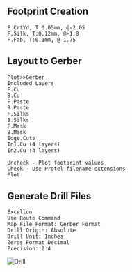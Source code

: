 ## Footprint Creation

```
F.CrtYd, T:0.05mm, @-2.05
F.Silk, T:0.12mm, @-1.8
F.Fab, T:0.1mm, @-1.75
```

### 

## Layout to Gerber

```
Plot>>Gerber
Included Layers
F.Cu
B.Cu
F.Paste
B.Paste
F.Silks
B.Silks
F.Mask
B.Mask
Edge.Cuts
In1.Cu (4 layers)
In2.Cu (4 layers)

Uncheck - Plot footprint values
Check - Use Protel filename extensions
Plot

```

## Generate Drill Files

```
Excellon
Use Route Command
Map File Format: Gerber Format
Drill Origin: Absolute
Drill Unit: Inches
Zeros Format Decimal
Precision: 2:4
```

![Drill](D:\Work\aMarkdown\img\drill.png)



